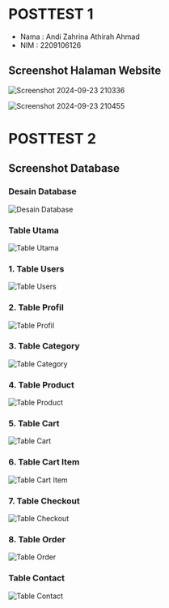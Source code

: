 # POSTTEST 1

- Nama : Andi Zahrina Athirah Ahmad
- NIM : 2209106126

## Screenshot Halaman Website

![Screenshot 2024-09-23 210336](https://github.com/user-attachments/assets/c02e395f-4000-46cb-b195-cb6833cd4ec1)

![Screenshot 2024-09-23 210455](https://github.com/user-attachments/assets/7fe7ddc5-9dcf-49b9-b4d9-657bb2abe28d)

# POSTTEST 2
## Screenshot Database
### Desain Database
![Desain Database](https://github.com/user-attachments/assets/0cc090bf-706b-4e57-a619-bdcecf035d92)

### Table Utama
![Table Utama](https://github.com/user-attachments/assets/0892f9d8-e5db-4efa-8f58-888f057e35d1)

### 1. Table Users
![Table Users](https://github.com/user-attachments/assets/edf3cdb0-0934-4325-887b-6abd728acaee)

### 2. Table Profil
![Table Profil](https://github.com/user-attachments/assets/eaabe06a-ea4c-48f3-8882-211b78f2183c)

### 3. Table Category
![Table Category](https://github.com/user-attachments/assets/acac1adf-c3fc-44a3-8d12-92d0fe355a3b)

### 4. Table Product
![Table Product](https://github.com/user-attachments/assets/cf6bbc98-6610-4ad1-8c0b-9f4d447314cb)

### 5. Table Cart
![Table Cart](https://github.com/user-attachments/assets/40797615-5ea4-4d0c-bc46-f652bb268919)

### 6. Table Cart Item
![Table Cart Item](https://github.com/user-attachments/assets/b25e29fe-737c-4d20-aeee-780e071091a2)

### 7. Table Checkout
![Table Checkout](https://github.com/user-attachments/assets/8ceea5c8-e6b9-42b9-b9b7-cf1ed2195b9b)

### 8. Table Order
![Table Order](https://github.com/user-attachments/assets/03c59c43-cc3d-4e53-9f3a-cdf717503aa5)

### Table Contact
![Table Contact](https://github.com/user-attachments/assets/988d34b0-bf9d-4686-a72e-18c5b69b4c7d)
